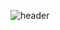 ![header](https://github.com/Oh-Junhee0123type=waving&color=gradient&height=250&section=header&text=SOKURI_CODE&fontSize=90)

